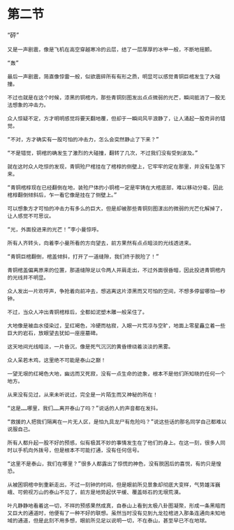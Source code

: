 # 第二节


“砰”

    又是一声剧震，像是飞机在高空穿越寒冷的云层，结了一层厚厚的冰甲一般，不断地摇颤。

    “轰”

    最后一声剧震，简直像惊雷一般，似欲震碎所有有形之质，明显可以感觉青铜巨棺发生了大碰撞。

    不过也就是在这个时候，漆黑的铜棺内，那些青铜刻图发出点点微弱的光芒，瞬间抵消了一股无法想象的冲击力。

    众人惊疑不定，方才明明感觉将要天翻地覆，但却于一瞬间风平浪静了，让人涌起一股奇异的错觉。

    “不对，方才确实有一股可怕的冲击力，怎么会突然静止了下来？”

    “不是错觉，铜棺的确发生了激烈的大碰撞，翻转了几次，不过我们没有受到波及。”

    就在这时众人吃惊的发现，青铜殓尸棺挂在了棺椁的侧壁上，它牢牢的定在那里，并没有坠落下来。

    “青铜棺椁现在已经翻倒在地，装殓尸体的小铜棺一定是牢铸在大棺底部，难以移动分毫，因此棺椁翻倒倾斜后，乍一看它像是挂在了侧壁上。”

    可以想象方才可怕的冲击力有多么的巨大，但是却被那些青铜刻图漾出的微弱的光芒化解掉了，让人感觉不可思议。

    “光，外面投进来的光芒！”李小曼惊呼。

    所有人齐转头，向着李小曼所看的方向望去，前方果然有点点暗淡的光线透进来。

    “青铜巨棺翻倒，棺盖倾斜，打开了一道缝隙，我们终于脱险了！”

    青铜棺盖偏离原来的位置，那道缝隙足以令两人并肩走出，不过外面很昏暗，因此投进青铜棺内的光线并不明显。

    众人发出一片欢呼声，争抢着向前冲去，想逃离这片漆黑而又可怕的空间，不想多停留哪怕一秒钟。

    不过，当众人冲出青铜棺椁后，全都如泥塑木雕一般呆住了。

    大地像是被血水侵染过，呈红褐色，冷硬而枯寂，入眼一片荒凉与空旷，地面上零星矗立着一些巨大的岩石，放眼望去犹如一座座墓碑。

    这天地间光线暗淡，一片昏沉，像是死气沉沉的黄昏缭绕着淡淡的黑雾。

    众人呆若木鸡，这里绝不可能是泰山之巅！

    一望无垠的红褐色大地，幽远而又死寂，没有一点生命的迹象，根本不是他们所知晓的任何一个地方。

    从来没有见过，从来未听说过，完全是一片陌生而又神秘的所在！

    “这是……哪里，我们……离开泰山了吗？”说话的人的声音都在发抖。

    “救援的人把我们隔离在一片无人区，是怕九具龙尸有危险吗？”说这些话的那名同学自己都难以说服自己。

    所有人都升起一股不好的预感，似有极其不妙的事情发生在了他们的身上。在这一刻，很多人同时以手机向外拨号，但是根本不可能打通，没有任何信号。

    “这里不是泰山，我们在哪里？”很多人都露出了惊慌的神色，没有脱困后的喜悦，有的只是惶恐。

    从被困铜棺中到重新走出，不过一刻钟的时间，但是眼前所见景象却彻底大变样，气势雄浑巍峨、可俯视万山的泰山不见了，前方是地势起伏平缓、覆盖砾石的无垠荒漠。

    叶凡静静地看着这一切，不祥的预感果然成真，自泰山上看到太极八卦图凝聚，形成一条黑暗而又巨大的通道时，他便有了一种不好的联想。虽然当时没有见到九龙拉棺进入那条连通向未知地域的通道，但是此刻不用多想，眼前所见足以说明一切，不在泰山，甚至早已不在地球。
